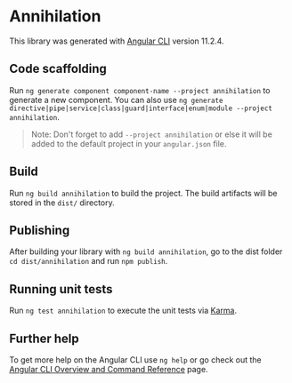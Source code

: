 # Annihilation

This library was generated with [Angular CLI](https://github.com/angular/angular-cli) version 11.2.4.

## Code scaffolding

Run `ng generate component component-name --project annihilation` to generate a new component. You can also use `ng generate directive|pipe|service|class|guard|interface|enum|module --project annihilation`.
> Note: Don't forget to add `--project annihilation` or else it will be added to the default project in your `angular.json` file. 

## Build

Run `ng build annihilation` to build the project. The build artifacts will be stored in the `dist/` directory.

## Publishing

After building your library with `ng build annihilation`, go to the dist folder `cd dist/annihilation` and run `npm publish`.

## Running unit tests

Run `ng test annihilation` to execute the unit tests via [Karma](https://karma-runner.github.io).

## Further help

To get more help on the Angular CLI use `ng help` or go check out the [Angular CLI Overview and Command Reference](https://angular.io/cli) page.
